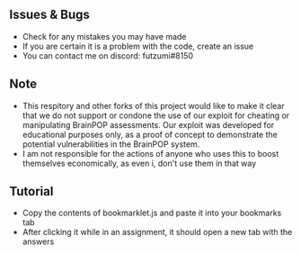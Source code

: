 ## Issues & Bugs
- Check for any mistakes you may have made 
- If you are certain it is a problem with the code, create an issue
- You can contact me on discord: futzumi#8150
## Note
- This respitory and other forks of this project would like to make it clear that we do not support or condone the use of our exploit for cheating or manipulating BrainPOP assessments. Our exploit was developed for educational purposes only, as a proof of concept to demonstrate the potential vulnerabilities in the BrainPOP system.
- I am not responsible for the actions of anyone who uses this to boost themselves economically, as even i, don't use them in that way
## Tutorial
- Copy the contents of bookmarklet.js and paste it into your bookmarks tab
- After clicking it while in an assignment, it should open a new tab with the answers
